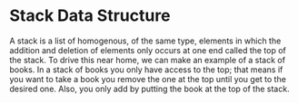 
<h1>Stack Data Structure</h1>
A stack is a list of homogenous, of the same type, elements in which the addition and deletion of elements only occurs at one end called the top of the stack. To drive this near home, we can make an example of a stack of books. In a stack of books you only have access to the top; that means if you want to take a book you remove the one at the top until you get to the desired one. Also, you only add by putting the book at the top of the stack.